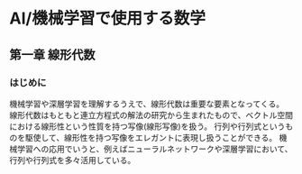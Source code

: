# AI/機械学習で使用する数学
## 第一章 線形代数
### はじめに
機械学習や深層学習を理解するうえで、線形代数は重要な要素となってくる。
線形代数はもともと連立方程式の解法の研究から生まれたもので、ベクトル空間における線形性という性質を持つ写像(線形写像)を扱う。
行列や行列式というものを駆使して、線形性を持つ写像をエレガントに表現し扱うことができる。
機械学習への応用でいうと、例えばニューラルネットワークや深層学習において、行列や行列式を多々活用している。
